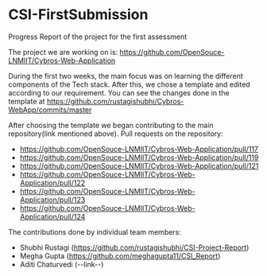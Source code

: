 # CSI-FirstSubmission
Progress Report of the project for the first assessment

The project we are working on is: https://github.com/OpenSouce-LNMIIT/Cybros-Web-Application

During the first two weeks, the main focus was on learning the different components of the Tech stack.
After this, we chose a template and edited according to our requirement. You can see the changes done in the template at https://github.com/rustagishubhi/Cybros-WebApp/commits/master

After choosing the template we began contributing to the main repository(link mentioned above). 
Pull requests on the repository:
- https://github.com/OpenSouce-LNMIIT/Cybros-Web-Application/pull/117
- https://github.com/OpenSouce-LNMIIT/Cybros-Web-Application/pull/119
- https://github.com/OpenSouce-LNMIIT/Cybros-Web-Application/pull/121
- https://github.com/OpenSouce-LNMIIT/Cybros-Web-Application/pull/122
- https://github.com/OpenSouce-LNMIIT/Cybros-Web-Application/pull/123
- https://github.com/OpenSouce-LNMIIT/Cybros-Web-Application/pull/124

The contributions done by individual team members:
- Shubhi Rustagi (https://github.com/rustagishubhi/CSI-Project-Report)
- Megha Gupta (https://github.com/meghagupta11/CSI_Report)
- Aditi Chaturvedi (--link--)
